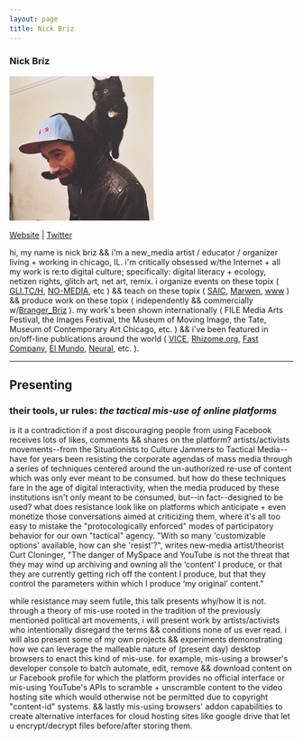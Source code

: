 ```yaml
---
layout: page
title: Nick Briz
---
```

<h3>Nick Briz</h3>
<img src="nick-briz.png" />
<p><a href="http://nickbriz.com/" target="_blank">Website</a> | <a href="https://twitter.com/nbriz" target="_blank">Twitter</a></p>
<p>hi, my name is nick briz &amp;&amp; i'm a new_media artist / educator / organizer living + working in chicago, IL. i'm critically obsessed w/the Internet + all my work is re:to digital culture; specifically: digital literacy + ecology, netizen rights, glitch art, net art, remix. i organize events on these topix ( <a href="http://gli.tc/h" target="_blank">GLI.TC/H</a>, <a href="http://no-media.tumblr.com/" target="_blank">NO-MEDIA</a>, etc ) &amp;&amp; teach on these topix ( <a href="http://www.saic.edu/index.html" target="_blank">SAIC</a>, <a href="https://marwen.org/" target="_blank">Marwen</a>, <a href="http://youtube.com/nickbriz" target="_blank">www</a> ) &amp;&amp; produce work on these topix ( independently &amp;&amp; commercially w/<a href="http://brangerbriz.com/" target="_blank">Branger_Briz</a> ). my work's been shown internationally ( FILE Media Arts Festival, the Images Festival, the Museum of Moving Image, the Tate, Museum of Contemporary Art Chicago, etc. ) &amp;&amp; i've been featured in on/off-line publications around the world ( <a href="https://www.vice.com/en_us/article/8gd79z/nick-briz-how-to-why-leave-facebook-405" target="_blank">VICE</a>, <a href="http://rhizome.org/editorial/2013/jul/15/artist-profile-nick-briz/" target="_blank">Rhizome.org</a>, <a href="http://www.fastcolabs.com/3034296/inside-the-bizarre-phenomenon-known-as-glitch-art" target="_blank">Fast Company</a>, <a href="http://www.elmundo.es/cultura/2014/07/31/53d8db23ca47419f458b4585.html" target="_blank">El Mundo</a>, <a href="http://neural.it/2012/02/copy-this-drive-real-hard-disk-sharing/" target="_blank">Neural</a>, etc. ).</p>

<hr />
<h2>Presenting</a>
<h3>their tools, ur rules: <em>the tactical mis-use of online platforms</em></h3>
<p>is it a contradiction if a post discouraging people from using Facebook receives lots of likes, comments && shares on the platform? artists/activists movements--from the Situationists to Culture Jammers to Tactical Media--have for years been resisting the corporate agendas of mass media through a series of techniques centered around the un-authorized re-use of content which was only ever meant to be consumed. but how do these techniques fare in the age of digital interactivity, when the media produced by these institutions isn't only meant to be consumed, but--in fact--designed to be used? what does resistance look like on platforms which anticipate + even monetize those conversations aimed at criticizing them, where it's all too easy to mistake the "protocologically enforced" modes of participatory behavior for our own "tactical" agency. "With so many 'customizable options' available, how can she 'resist'?", writes new-media artist/theorist Curt Cloninger, "The danger of MySpace and YouTube is not the threat that they may wind up archiving and owning all the ‘content’ I produce, or that they are currently getting rich off the content I produce, but that they control the parameters within which I produce ‘my original’ content."</p>

<p>while resistance may seem futile, this talk presents why/how it is not. through a theory of mis-use rooted in the tradition of the previously mentioned political art movements, i will present work by artists/activists who intentionally disregard the terms &amp;&amp; conditions none of us ever read. i will also present some of my own projects &amp;&amp; experiments demonstrating how we can leverage the malleable nature of (present day) desktop browsers to enact this kind of mis-use. for example, mis-using a browser's developer console to batch automate, edit, remove &amp;&amp; download content on ur Facebook profile for which the platform provides no official interface or mis-using YouTube's APIs to scramble + unscramble content to the video hosting site which would otherwise not be permitted due to copyright "content-id" systems. &amp;&amp; lastly mis-using browsers' addon capabilities to create alternative interfaces for cloud hosting sites like google drive that let u encrypt/decrypt files before/after storing them.</p>